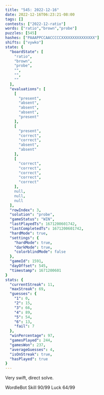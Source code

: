```yaml
---
title: "545: 2022-12-16"
date: 2022-12-16T06:23:21-08:00
tags: []
contests: ["2022-12-ratio"]
words: ["ratio","brown","probe"]
puzzles: [545]
hashes: ["PAAAPPCCAACCCCCXXXXXXXXXXXXXXX"]
shifts: ["vywko"]
state: {
  "boardState": [
    "ratio",
    "brown",
    "probe",
    "",
    "",
    ""
  ],
  "evaluations": [
    [
      "present",
      "absent",
      "absent",
      "absent",
      "present"
    ],
    [
      "present",
      "correct",
      "correct",
      "absent",
      "absent"
    ],
    [
      "correct",
      "correct",
      "correct",
      "correct",
      "correct"
    ],
    null,
    null,
    null
  ],
  "rowIndex": 3,
  "solution": "probe",
  "gameStatus": "WIN",
  "lastPlayedTs": 1671200601742,
  "lastCompletedTs": 1671200601742,
  "hardMode": true,
  "settings": {
    "hardMode": true,
    "darkMode": true,
    "colorblindMode": false
  },
  "gameId": 1591,
  "dayOffset": 545,
  "timestamp": 1671200601
}
stats: {
  "currentStreak": 11,
  "maxStreak": 69,
  "guesses": {
    "1": 0,
    "2": 15,
    "3": 66,
    "4": 89,
    "5": 54,
    "6": 13,
    "fail": 7
  },
  "winPercentage": 97,
  "gamesPlayed": 244,
  "gamesWon": 237,
  "averageGuesses": 4,
  "isOnStreak": true,
  "hasPlayed": true
}
---
```

<!-- more -->
Very swift, direct solve.

WordleBot
Skill 90/99
Luck 64/99
